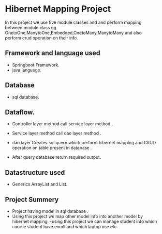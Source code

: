
# Hibernet Mapping Project
In this project we use five module classes and and perform mapping between module class eg OnetoOne,ManytoOne,Embedded,OnetoMany,ManytoMany and also perform crud operation on their info.
## Framework and language used
- Springboot Framework.
- java language.
## Database
- sql database.


## Dataflow.
- Controller layer method call service layer method .
-  Service layer method call dao layer method .

-  dao layer Creates sql query which perform hibernet mapping and CRUD operation on table present in database .
- After query database return required output.
## Datastructure used
- Generics ArrayList and List.
## Project Summery
- Project having model in sql database .
- Using this project we map other model info into another model by hibernet mapping.
  -using this project we can manage student info which course student have enroll and which laptop use etc.
